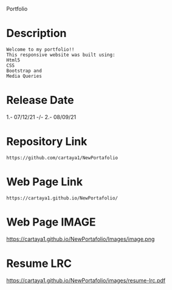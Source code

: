 Portfolio 

# Description 

	Welcome to my portfolio!!
	This responsive website was built using: 
	Html5
	CSS
	Bootstrap and
  	Media Queries

# Release Date

1.-	07/12/21  -/-  2.- 08/09/21

# Repository Link

	https://github.com/cartaya1/NewPortafolio

# Web Page Link

	https://cartaya1.github.io/NewPortafolio/

# Web Page IMAGE

https://cartaya1.github.io/NewPortafolio/Images/image.png

# Resume LRC

https://cartaya1.github.io/NewPortafolio/images/resume-lrc.pdf
